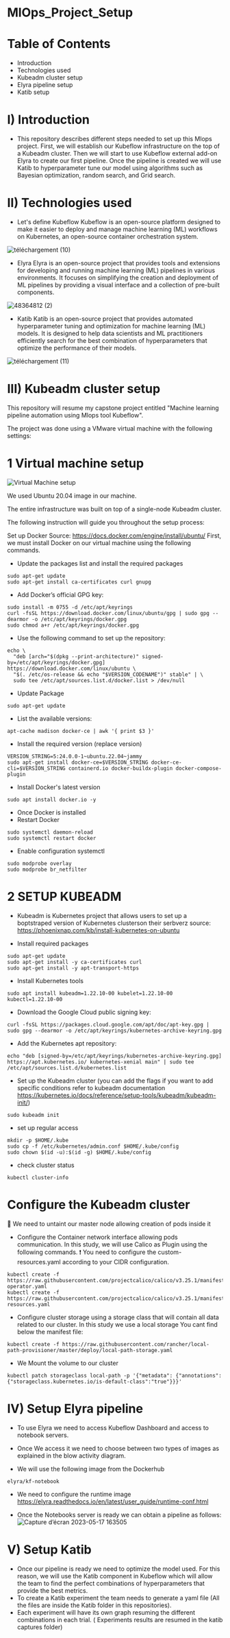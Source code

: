 # MlOps_Project_Setup
# Table of Contents
- Introduction
- Technologies used
- Kubeadm cluster setup
- Elyra pipeline setup
- Katib setup

# I) Introduction

- This repository describes different steps needed to set up this Mlops project. First, we will establish our Kubeflow infrastructure on the top of a Kubeadm cluster. Then we will start to use Kubeflow external add-on Elyra to create our first pipeline. Once the pipeline is created we will use Katib to hyperparameter tune our model using algorithms such as Bayesian optimization, random search, and Grid search.

# II) Technologies used

- Let's define Kubeflow
 Kubeflow is an open-source platform designed to make it easier to deploy and manage machine learning (ML) workflows on Kubernetes, an open-source container orchestration system.
  
![téléchargement (10)](https://github.com/SkanderBahrini/Kubeflow-setup/assets/74383561/6a1b2b77-a5be-4f94-a559-d651a375d644)

-  Elyra
Elyra is an open-source project that provides tools and extensions for developing and running machine learning (ML) pipelines in various environments. It focuses on simplifying the creation and deployment of ML pipelines by providing a visual interface and a collection of pre-built components.


![48364812 (2)](https://github.com/SkanderBahrini/Kubeflow-setup/assets/74383561/50018c9f-697d-4b63-b3e5-82f34bd05f67)

- Katib
Katib is an open-source project that provides automated hyperparameter tuning and optimization for machine learning (ML) models. It is designed to help data scientists and ML practitioners efficiently search for the best combination of hyperparameters that optimize the performance of their models.

![téléchargement (11)](https://github.com/SkanderBahrini/Kubeflow-setup/assets/74383561/51fffa7e-3188-4325-b149-bd9408402364)


# III) Kubeadm cluster setup
This repository will resume my capstone project entitled "Machine learning pipeline automation using Mlops tool Kubeflow".

The project was done using a VMware virtual machine with the following settings:

# 1 Virtual machine setup 

![Virtual Machine setup](https://github.com/SkanderBahrini/Kubeflow-setup/assets/74383561/897ef97f-6fab-4903-a112-5656d49bc594)

We used Ubuntu 20.04 image in our machine.

The entire infrastructure was built on top of a single-node Kubeadm cluster.

The following instruction will guide you throughout the setup process:

 Set up Docker
Source: https://docs.docker.com/engine/install/ubuntu/
First, we must install Docker on our virtual machine using the following commands.
- Update the packages list and install the required packages
```
sudo apt-get update
sudo apt-get install ca-certificates curl gnupg
```
- Add Docker’s official GPG key:
```
sudo install -m 0755 -d /etc/apt/keyrings
curl -fsSL https://download.docker.com/linux/ubuntu/gpg | sudo gpg --dearmor -o /etc/apt/keyrings/docker.gpg
sudo chmod a+r /etc/apt/keyrings/docker.gpg
```
- Use the following command to set up the repository:
```
echo \
  "deb [arch="$(dpkg --print-architecture)" signed-by=/etc/apt/keyrings/docker.gpg] https://download.docker.com/linux/ubuntu \
  "$(. /etc/os-release && echo "$VERSION_CODENAME")" stable" | \
  sudo tee /etc/apt/sources.list.d/docker.list > /dev/null
```
- Update Package
```
sudo apt-get update
```
- List the available versions:
```
apt-cache madison docker-ce | awk '{ print $3 }'
```
- Install the required version (replace version)
```
VERSION_STRING=5:24.0.0-1~ubuntu.22.04~jammy
sudo apt-get install docker-ce=$VERSION_STRING docker-ce-cli=$VERSION_STRING containerd.io docker-buildx-plugin docker-compose-plugin
```
- Install Docker's latest version
```
sudo apt install docker.io -y
```
- Once Docker is installed
- Restart Docker
```
sudo systemctl daemon-reload
sudo systemctl restart docker
```
- Enable configuration systemctl
```
sudo modprobe overlay
sudo modprobe br_netfilter
```
# 2 SETUP KUBEADM
- Kubeadm is Kubernetes project that allows users to set up a  boptstraped version of Kubernetes clusterson their serbverz
source: https://phoenixnap.com/kb/install-kubernetes-on-ubuntu

- Install required packages
```
sudo apt-get update
sudo apt-get install -y ca-certificates curl
sudo apt-get install -y apt-transport-https
```
- Install Kubernetes tools
```
sudo apt install kubeadm=1.22.10-00 kubelet=1.22.10-00 kubectl=1.22.10-00
```
- Download the Google Cloud public signing key:
```
curl -fsSL https://packages.cloud.google.com/apt/doc/apt-key.gpg | sudo gpg --dearmor -o /etc/apt/keyrings/kubernetes-archive-keyring.gpg
```
- Add the Kubernetes apt repository:
```
echo "deb [signed-by=/etc/apt/keyrings/kubernetes-archive-keyring.gpg] https://apt.kubernetes.io/ kubernetes-xenial main" | sudo tee /etc/apt/sources.list.d/kubernetes.list
```
- Set up the Kubeadm cluster (you can add the flags if you want to add specific conditions refer to kubeadm documentation https://kubernetes.io/docs/reference/setup-tools/kubeadm/kubeadm-init/)
```
sudo kubeadm init
```
- set up regular access
```
mkdir -p $HOME/.kube
sudo cp -f /etc/kubernetes/admin.conf $HOME/.kube/config
sudo chown $(id -u):$(id -g) $HOME/.kube/config
```
- check cluster status
```
kubectl cluster-info
```
# Configure the Kubeadm cluster

 :triangular_flag_on_post: We need to untaint our master node allowing creation of pods inside it

- Configure the Container network interface allowing pods communication. In this study, we will use Calico as Plugin using the following commands.
  :exclamation: You need to configure the custom-resources.yaml according to your CIDR configuration.
```
kubectl create -f https://raw.githubusercontent.com/projectcalico/calico/v3.25.1/manifests/tigera-operator.yaml
kubectl create -f https://raw.githubusercontent.com/projectcalico/calico/v3.25.1/manifests/custom-resources.yaml
```

- Configure cluster storage using a storage class that will contain all data related to our cluster. In this study we use a local storage
  You cant find below the manifest file:

```
kubectl create -f https://raw.githubusercontent.com/rancher/local-path-provisioner/master/deploy/local-path-storage.yaml

```
- We Mount the volume to our cluster
```
kubectl patch storageclass local-path -p '{"metadata": {"annotations":{"storageclass.kubernetes.io/is-default-class":"true"}}}'

```
# IV) Setup Elyra pipeline

- To use Elyra we need to access Kubeflow Dashboard and access to notebook servers.
  
- Once We access it we need to choose between two types of images as explained in the blow activity diagram. 

- We will use the following image from the Dockerhub
```
elyra/kf-notebook
```
- We need to configure the runtime image
https://elyra.readthedocs.io/en/latest/user_guide/runtime-conf.html

- Once the Notebooks server is ready we can obtain a pipeline as follows:![Capture d’écran 2023-05-17 163505](https://github.com/SkanderBahrini/Kubeflow-setup/assets/74383561/9c315f0e-d0cd-4d08-8f20-178707b0d832)

# V) Setup Katib
- Once our pipeline is ready we need to optimize the model used. For this reason, we will use the Katib component in Kubeflow which will allow the team to find the perfect combinations of hyperparameters that provide the best metrics.
- To create a Katib experiment the team needs to generate a yaml file (All the files are inside the Katib folder in this repositories).
- Each experiment will have its own graph resuming the different combinations in each trial. ( Experiments results are resumed in the katib captures folder)
